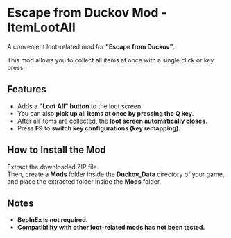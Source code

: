 # Escape from Duckov Mod - ItemLootAll

A convenient loot-related mod for **"Escape from Duckov"**.

This mod allows you to collect all items at once with a single click or key press.

## Features
- Adds a **"Loot All" button** to the loot screen.  
- You can also **pick up all items at once by pressing the Q key**.  
- After all items are collected, the **loot screen automatically closes**.  
- Press **F9** to **switch key configurations (key remapping)**.

## How to Install the Mod
Extract the downloaded ZIP file.  
Then, create a **Mods** folder inside the **Duckov_Data** directory of your game,  
and place the extracted folder inside the **Mods** folder.

## Notes
- **BepInEx is not required.**  
- **Compatibility with other loot-related mods has not been tested.**

